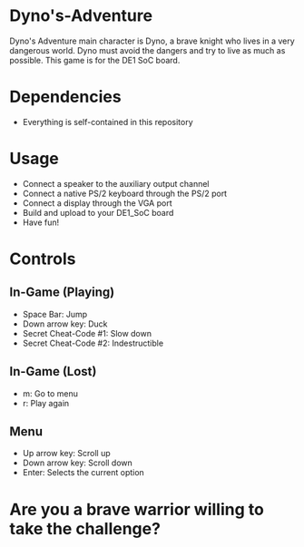 # Dyno's-Adventure

Dyno's Adventure main character is Dyno, a brave knight who lives in a very dangerous world. Dyno must avoid the dangers and try to live as much as possible. This game is for the DE1 SoC board.

# Dependencies
* Everything is self-contained in this repository

# Usage
* Connect a speaker to the auxiliary output channel
* Connect a native PS/2 keyboard through the PS/2 port
* Connect a display through the VGA port
* Build and upload to your DE1_SoC board
* Have fun! 

# Controls

## In-Game (Playing)
* Space Bar: Jump
* Down arrow key: Duck
* Secret Cheat-Code #1: Slow down
* Secret Cheat-Code #2: Indestructible

## In-Game (Lost)
* m: Go to menu
* r: Play again

## Menu
* Up arrow key: Scroll up
* Down arrow key: Scroll down
* Enter: Selects the current option


# Are you a brave warrior willing to take the challenge?
